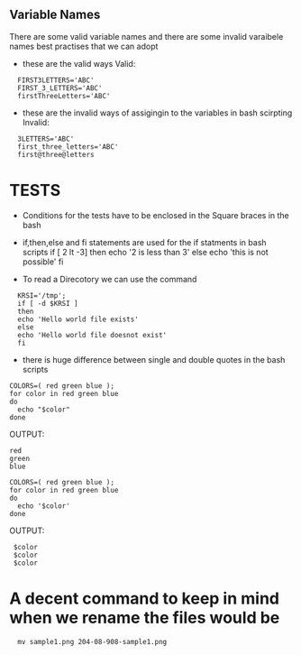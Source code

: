 ## Variable Names

There are some valid variable names and there are some invalid varaibele names best practises that we can adopt

  * these are the valid ways
Valid:
```
  FIRST3LETTERS='ABC'
  FIRST_3_LETTERS='ABC'
  firstThreeLetters='ABC'
```
  * these are the invalid ways of assigingin to the variables in bash scirpting
Invalid:
```  
  3LETTERS='ABC'
  first_three_letters='ABC'
  first@three@letters
```  

# TESTS
  * Conditions for the tests have to be enclosed in the Square braces in the bash
  * if,then,else and fi statements are used for the if statments in bash scripts 
if [ 2 lt -3]
then
  echo '2 is less than 3'
else
  echo 'this is not possible'
fi

  * To read a Direcotory we can use the command 
```
  KRSI='/tmp';
  if [ -d $KRSI ]
  then
  echo 'Hello world file exists'
  else
  echo 'Hello world file doesnot exist'
  fi
```

  * there is huge difference between single and double quotes in the bash scripts

  ```
  COLORS=( red green blue );
  for color in red green blue
  do
    echo "$color"
  done
  ```
  OUTPUT:
  ```
  red
  green
  blue
  ```

  ```
  COLORS=( red green blue );
  for color in red green blue
  do
    echo '$color'
  done
  ```

  OUTPUT:

  ```
   $color
   $color
   $color
  ```

# A decent command to keep in mind when we rename the files would be
```
  mv sample1.png 204-08-908-sample1.png
```